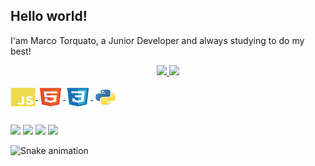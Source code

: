 ## Hello world!

I'am Marco Torquato, a Junior Developer and always studying to do my best!
<div align="center">
  <a href="https://github.com/marcotorquato">
  <img height="150em" src="https://github-readme-stats.vercel.app/api?username=marcotorquato&show_icons=true&theme=dark&include_all_commits=true&count_private=true"/>
  <img height="150em" src="https://github-readme-stats.vercel.app/api/top-langs/?username=marcotorquato&layout=compact&langs_count=7&theme=dark"/>
</div>
<div style="display: inline_block"><br>
  <img align="center" alt="Rafa-Js" height="30" width="40" src="https://raw.githubusercontent.com/devicons/devicon/master/icons/javascript/javascript-plain.svg">
  <img align="center" alt="Rafa-HTML" height="30" width="40" src="https://raw.githubusercontent.com/devicons/devicon/master/icons/html5/html5-original.svg">
  <img align="center" alt="Rafa-CSS" height="30" width="40" src="https://raw.githubusercontent.com/devicons/devicon/master/icons/css3/css3-original.svg">
  <img align="center" alt="Rafa-Python" height="30" width="40" src="https://raw.githubusercontent.com/devicons/devicon/master/icons/python/python-original.svg">
  </div>

  ##
  
  <div> 
  
   <a href="https://instagram.com/marcotorquat" target="_blank"><img src="https://img.shields.io/badge/-Instagram-%23E4405F?style=for-the-badge&logo=instagram&logoColor=white" target="_blank"></a>
  <a href = "mailto:marcotorquato.it@gmail.com"><img src="https://img.shields.io/badge/-Gmail-%23333?style=for-the-badge&logo=gmail&logoColor=white" target="_blank"></a>
  <a href="https://www.linkedin.com/in/marcotorquato/" target="_blank"><img src="https://img.shields.io/badge/-LinkedIn-%230077B5?style=for-the-badge&logo=linkedin&logoColor=white" target="_blank"></a> 
    <a href="https://www.marcotorquato.com/" target="_blank"><img src="https://img.shields.io/badge/-RESUME-%230077B5?style=for-the-badge&logo=linkedin&logoColor=blueviolet" target="_blank"></a> 
 
   
  ![Snake animation](https://github.com/marcotorquato/marcotorquato/blob/output/github-contribution-grid-snake.svg)
 
</div>
